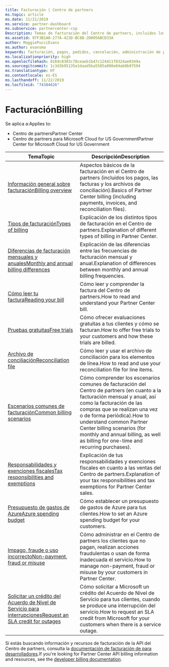 ```yaml
---
title: Facturación | Centro de partners
ms.topic: article
ms.date: 11/21/2019
ms.service: partner-dashboard
ms.subservice: partnercenter-csp
Description: Temas de facturación del Centro de partners, incluidos los recursos de facturación, las facturas y la facturación de CSP.
ms.assetid: 97F3B1A0-277A-423D-BC8B-2D0056BCD33A
author: MaggiePucciEvans
ms.author: evansma
keywords: facturación, pagos, pedidos, cancelación, administración de pedidos, impago, fraude, uso incorrecto, impuestos, exenciones fiscales, archivos de conciliación, archivo de conciliación
ms.localizationpriority: high
ms.openlocfilehash: 8169c8303c78ceaeb1b47c124411f0324ae0349a
ms.sourcegitcommit: 1c3d3b95135e1daad5ba5585a090e84ab0b97594
ms.translationtype: HT
ms.contentlocale: es-ES
ms.lasthandoff: 11/22/2019
ms.locfileid: "74384626"
---
```

# <a name="billing"></a><span data-ttu-id="fd02b-104">Facturación</span><span class="sxs-lookup"><span data-stu-id="fd02b-104">Billing</span></span>

<span data-ttu-id="fd02b-105">Se aplica a:</span><span class="sxs-lookup"><span data-stu-id="fd02b-105">Applies to:</span></span>

- <span data-ttu-id="fd02b-106">Centro de partners</span><span class="sxs-lookup"><span data-stu-id="fd02b-106">Partner Center</span></span>
- <span data-ttu-id="fd02b-107">Centro de partners para Microsoft Cloud for US Government</span><span class="sxs-lookup"><span data-stu-id="fd02b-107">Partner Center for Microsoft Cloud for US Government</span></span>

| <span data-ttu-id="fd02b-108">Tema</span><span class="sxs-lookup"><span data-stu-id="fd02b-108">Topic</span></span> | <span data-ttu-id="fd02b-109">Descripción</span><span class="sxs-lookup"><span data-stu-id="fd02b-109">Description</span></span> |
| ----- | ----------- |
| [<span data-ttu-id="fd02b-110">Información general sobre facturación</span><span class="sxs-lookup"><span data-stu-id="fd02b-110">Billing overview</span></span>](billing-basics.md) | <span data-ttu-id="fd02b-111">Aspectos básicos de la facturación en el Centro de partners (incluidos los pagos, las facturas y los archivos de conciliación).</span><span class="sxs-lookup"><span data-stu-id="fd02b-111">Basics of Partner Center billing (including payments, invoices, and reconciliation files).</span></span> |
| [<span data-ttu-id="fd02b-112">Tipos de facturación</span><span class="sxs-lookup"><span data-stu-id="fd02b-112">Types of billing</span></span>](billing-different-types.md) | <span data-ttu-id="fd02b-113">Explicación de los distintos tipos de facturación en el Centro de partners.</span><span class="sxs-lookup"><span data-stu-id="fd02b-113">Explanation of different types of billing in Partner Center.</span></span> |
| [<span data-ttu-id="fd02b-114">Diferencias de facturación mensuales y anuales</span><span class="sxs-lookup"><span data-stu-id="fd02b-114">Monthly and annual billing differences</span></span>](billing-annual-monthly.md) | <span data-ttu-id="fd02b-115">Explicación de las diferencias entre las frecuencias de facturación mensual y anual.</span><span class="sxs-lookup"><span data-stu-id="fd02b-115">Explanation of differences between monthly and annual billing frequencies.</span></span> |
| [<span data-ttu-id="fd02b-116">Cómo leer tu factura</span><span class="sxs-lookup"><span data-stu-id="fd02b-116">Reading your bill</span></span>](read-your-bill.md) | <span data-ttu-id="fd02b-117">Cómo leer y comprender la factura del Centro de partners.</span><span class="sxs-lookup"><span data-stu-id="fd02b-117">How to read and understand your Partner Center bill.</span></span> |
| [<span data-ttu-id="fd02b-118">Pruebas gratuitas</span><span class="sxs-lookup"><span data-stu-id="fd02b-118">Free trials</span></span>](offer-your-customers-trials-of-microsoft-products.md) | <span data-ttu-id="fd02b-119">Cómo ofrecer evaluaciones gratuitas a tus clientes y cómo se facturan.</span><span class="sxs-lookup"><span data-stu-id="fd02b-119">How to offer free trials to your customers and how these trials are billed.</span></span> |
| [<span data-ttu-id="fd02b-120">Archivo de conciliación</span><span class="sxs-lookup"><span data-stu-id="fd02b-120">Reconciliation file</span></span>](use-the-reconciliation-files.md) | <span data-ttu-id="fd02b-121">Cómo leer y usar el archivo de conciliación para los elementos de línea.</span><span class="sxs-lookup"><span data-stu-id="fd02b-121">How to read and use your reconciliation file for line items.</span></span> |
| [<span data-ttu-id="fd02b-122">Escenarios comunes de facturación</span><span class="sxs-lookup"><span data-stu-id="fd02b-122">Common billing scenarios</span></span>](common-billing-scenarios.md) | <span data-ttu-id="fd02b-123">Cómo comprender los escenarios comunes de facturación del Centro de partners (en cuanto a la facturación mensual y anual, así como la facturación de las compras que se realizan una vez o de forma periódica).</span><span class="sxs-lookup"><span data-stu-id="fd02b-123">How to understand common Partner Center billing scenarios (for monthly and annual billing, as well as billing for one-time and recurring purchases).</span></span> |
| [<span data-ttu-id="fd02b-124">Responsabilidades y exenciones fiscales</span><span class="sxs-lookup"><span data-stu-id="fd02b-124">Tax responsibilities and exemptions</span></span>](tax-and-tax-exemptions.md) | <span data-ttu-id="fd02b-125">Explicación de tus responsabilidades y exenciones fiscales en cuanto a las ventas del Centro de partners.</span><span class="sxs-lookup"><span data-stu-id="fd02b-125">Explanation of your tax responsibilities and tax exemptions for Partner Center sales.</span></span> |
| [<span data-ttu-id="fd02b-126">Presupuesto de gastos de Azure</span><span class="sxs-lookup"><span data-stu-id="fd02b-126">Azure spending budget</span></span>](set-an-azure-spending-budget-for-your-customers.md) | <span data-ttu-id="fd02b-127">Cómo establecer un presupuesto de gastos de Azure para tus clientes.</span><span class="sxs-lookup"><span data-stu-id="fd02b-127">How to set an Azure spending budget for your customers.</span></span> |
| [<span data-ttu-id="fd02b-128">Impago, fraude o uso incorrecto</span><span class="sxs-lookup"><span data-stu-id="fd02b-128">Non-payment, fraud or misuse</span></span>](non-payment--fraud--or-misuse.md) | <span data-ttu-id="fd02b-129">Cómo administrar en el Centro de partners los clientes que no pagan, realizan acciones fraudulentas o usan de forma inadecuada el servicio.</span><span class="sxs-lookup"><span data-stu-id="fd02b-129">How to manage non-payment, fraud or misuse by your customers in Partner Center.</span></span> |
| [<span data-ttu-id="fd02b-130">Solicitar un crédito del Acuerdo de Nivel de Servicio para interrupciones</span><span class="sxs-lookup"><span data-stu-id="fd02b-130">Request an SLA credit for outages</span></span>](request-credit.md) | <span data-ttu-id="fd02b-131">Cómo solicitar a Microsoft un crédito del Acuerdo de Nivel de Servicio para tus clientes, cuando se produce una interrupción del servicio.</span><span class="sxs-lookup"><span data-stu-id="fd02b-131">How to request an SLA credit from Microsoft for your customers when there is a service outage.</span></span> |

<span data-ttu-id="fd02b-132">Si estás buscando información y recursos de facturación de la API del Centro de partners, consulta la [documentación de facturación de para desarrolladores](https://docs.microsoft.com/partner-center/develop/manage-billing).</span><span class="sxs-lookup"><span data-stu-id="fd02b-132">If you're looking for Partner Center API billing information and resources, see the [developer billing documentation](https://docs.microsoft.com/partner-center/develop/manage-billing).</span></span>
